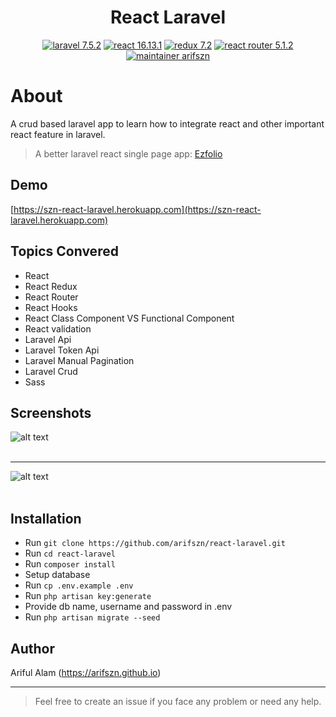 <p><h1 align="center">React Laravel</h1></p>

<p align="center">
    <a href="https://laravel.com/"><img src="https://img.shields.io/badge/laravel-7.5.2-orange" alt="laravel 7.5.2"></a>
    <a href="https://reactjs.org/"><img src="https://img.shields.io/badge/react-16.13.1-blue" alt="react 16.13.1"></a>
    <a href="https://react-redux.js.org/"><img src="https://img.shields.io/static/v1?label=redux&message=7.2&color=blueviolet" alt="redux 7.2"></a>
    <a href="https://reacttraining.com/react-router/"><img src="https://img.shields.io/badge/react router-5.1.2-success" alt="react router 5.1.2"></a>
    <a href="https://arifszn.github.io/"><img src="https://img.shields.io/badge/maintainer-arifszn-critical" alt="maintainer arifszn"></a>
</p>

# About #

A crud based laravel app to learn how to integrate react and other important react feature in laravel.

> A better laravel react single page app: [Ezfolio](https://github.com/arifszn/ezfolio)

## Demo ##
[https://szn-react-laravel.herokuapp.com](https://szn-react-laravel.herokuapp.com)

## Topics Convered ##
- React
- React Redux
- React Router
- React Hooks
- React Class Component VS Functional Component
- React validation
- Laravel Api
- Laravel Token Api
- Laravel Manual Pagination
- Laravel Crud
- Sass

## Screenshots ##
![alt text](https://raw.githubusercontent.com/arifszn/react-laravel/master/public/assets/images/screenshots/1.png)
<br />
<br />

***

![alt text](https://raw.githubusercontent.com/arifszn/react-laravel/master/public/assets/images/screenshots/2.png)
<br />
<br />

## Installation ##
- Run ```git clone https://github.com/arifszn/react-laravel.git```
- Run ```cd react-laravel```
- Run ```composer install```
- Setup database
- Run ```cp .env.example .env```
- Run ```php artisan key:generate```
- Provide db name, username and password in .env
- Run ```php artisan migrate --seed```

## Author ##
Ariful Alam (https://arifszn.github.io)

***
> Feel free to create an issue if you face any problem or need any help.
